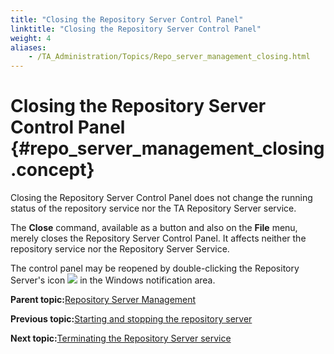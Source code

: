```yaml
--- 
title: "Closing the Repository Server Control Panel"
linktitle: "Closing the Repository Server Control Panel"
weight: 4
aliases: 
    - /TA_Administration/Topics/Repo_server_management_closing.html
---
```

# Closing the Repository Server Control Panel {#repo_server_management_closing .concept}

Closing the Repository Server Control Panel does not change the running status of the repository service nor the TA Repository Server service.

The **Close** command, available as a button and also on the **File** menu, merely closes the Repository Server Control Panel. It affects neither the repository service nor the Repository Server Service.

The control panel may be reopened by double-clicking the Repository Server's icon ![](../Images/admin_RS_icn_RSrunning.png) in the Windows notification area.

**Parent topic:**[Repository Server Management](../../TA_Administration/Topics/Repo_server_management.html)

**Previous topic:**[Starting and stopping the repository server](../../TA_Administration/Topics/Repo_server_management_starting_stopping.html)

**Next topic:**[Terminating the Repository Server service](../../TA_Administration/Topics/Repo_server_management_terminating.html)

